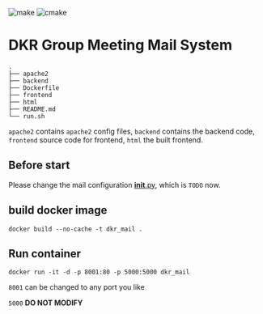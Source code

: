 ![make](https://img.shields.io/badge/docker-20.0.6-brightgreen.svg)
![cmake](https://img.shields.io/badge/python-3.6.13-brightgreen.svg)
# DKR Group Meeting Mail System

```
.
├── apache2
├── backend
├── Dockerfile
├── frontend
├── html
├── README.md
└── run.sh
```

`apache2` contains `apache2` config files, `backend` contains the backend code, `frontend` source code for frontend, `html` the built frontend.

## Before start
Please change the mail configuration [__init__.py](./backend/app/__init__.py), which is `TODO` now.

## build docker image
```shell
docker build --no-cache -t dkr_mail .
```

## Run container
```shell
docker run -it -d -p 8001:80 -p 5000:5000 dkr_mail
```
`8001` can be changed to any port you like

`5000` **DO NOT MODIFY**
